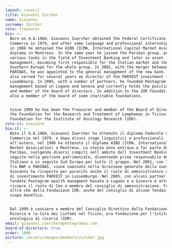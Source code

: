 ```yaml
---
layout: council
title: Giovanni Zürcher
name: Giovanni
surname: Zürcher
role: Treasurer
bio: >-
  Born on 4.8.1960, Giovanni Zuercher obtained the Federal Certificate of
  Commerce in 1979, and after some language and professional internships abroad,
  in 1986 he obtained the AIBD (ICMA, International Capital Market Association)
  diploma in Montreux. In the same year he joined the Paribas group, performing
  various tasks in the field of Investment Banking and later in asset
  management, becoming first responsible for the Italian market and then
  Southern Europe for the whole group. In 2001, with the merger between BNP and
  PARIBAS, he was appointed to the general management of the new bank. Giovanni
  also served for several years as director of the PARVEST investment fund in
  Luxembourg. In 2005, with a number of partners, he founded Pentagram wealth
  management based in Lugano and Geneva and currently holds the position of CEO
  and member of the board of directors. In addition to the IOR Foundation, he is
  also a member of the board of some charitable foundations.


  Since 1999 he has been the Treasurer and member of the Board of Directors of
  the Foundation for the Research and Treatment of Lymphomas in Ticino, now the
  Foundation for the Institute of Oncology Research (IOR).
role-it: Cassiere
bio-it: >-
  Nato il 4.8.1960, Giovanni Zuercher ha ottenuto il diploma Federale di
  Commercio nel 1979, e dopo alcuni stage linguistici e professionali
  all'estero, nel 1986 ha ottenuto il diploma AIBD (ICMA, International Capital
  Market Association) a Montreux. Lo stesso anno entrava a far parte del gruppo
  Paribas, svolgendo diversi compiti nell ambito dell Investment Banking e in
  seguito nella gestione patrimoniale, diventando prima responsabile del mercato
  Italiano e in seguito Sud Europa per tutto il gruppo. Nel 2001, con la fusione
  fra BNP e PARIBAS, viene nominato nella direzione generale della nuova banca.
  Giovanni ha ricoperto per parecchi anche il ruolo di amministratore del fondo
  di investimento PARVEST in Lussemburgo. Nel 2005, con alcuni partner ha
  fondato Pentagram wealth managment basata a Lugano e a Ginevra e attualmente
  ricopre il ruolo di Ceo e membro del consiglio di amministrazione. Fa parte,
  oltre che della Fondazione IOR, anche del consiglio di alcune fondazioni a
  scopo benefico.


  Dal 1999 è cassiere e membro del Consiglio Direttivo della Fondazione per la
  Ricerca e la Cura dei Linfomi nel Ticino, ora Fondazione per l'Istituto
  oncologico di ricerca (IOR).
email: giovanni.zuercher@pentagramsa.com
board-of-directors: true
order: 1000
picture: /assets/images/members/zurcher.jpg
---
```


